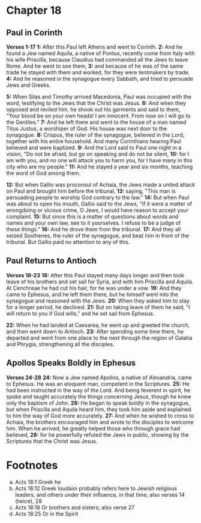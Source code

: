 # Chapter 18
## Paul in Corinth
**Verses 1-17**
**1:** After this Paul left Athens and went to Corinth.
**2:** And he found a Jew named Aquila, a native of Pontus, recently come from Italy with his wife Priscilla, because Claudius had commanded all the Jews to leave Rome. And he went to see them,
**3:** and because of he was of the same trade he stayed with them and worked, for they were tentmakers by trade.
**4:** And he reasoned in the synagogue every Sabbath, and tried to persuade Jews and Greeks.

**5:** When Silas and Timothy arrived Macedonia, Paul was occupied with the word, testifying to the Jews that the Christ was Jesus.
**6:** And when they opposed and reviled him, he shook out his garments and said to them, "Your blood be on your own heads! I am innocent. From now on I will go to the Gentiles."
**7:** And he left there and went to the house of a man named Titus Justus, a worshiper of God. His house was next door to the synagogue.
**8:** Crispus, the ruler of the synagogue, believed in the Lord, together with his entire household. And many Corinthians hearing Paul believed and were baptized.
**9:** And the Lord said to Paul one night in a vision, "Do not be afraid, but go on speaking and do not be silent,
**10:** for I am with you, and no one will attack you to harm you, for I have many in this city who are my people."
**11:** And he stayed a year and six months, teaching the word of God among them.

**12:** But when Gallio was proconsul of Achaia, the Jews made a united attack on Paul and brought him before the tribunal,
**13:** saying, "This man is persuading people to worship God contrary to the law."
**14:** But when Paul was about to open his mouth, Gallio said to the Jews, "If it were a matter of wrongdoing or vicious crime, O Jews, I would have reason to accept your complaint.
**15:** But since this is a matter of questions about words and names and your own law, see to it yourselves. I refuse to be a judge of these things."
**16:** And he drove them from the tribunal.
**17:** And they all seized Sosthenes, the ruler of the synagogue, and beat him in front of the tribunal. But Gallio paid no attention to any of this.

## Paul Returns to Antioch
**Verses 18-23**
**18:** After this Paul stayed many days longer and then took leave of his brothers and set sail for Syria, and with him Priscilla and Aquila. At Cenchreae he had cut his hair, for he was under a vow.
**19:** And they came to Ephesus, and he left them there, but he himself went into the synagogue and reasoned with the Jews.
**20:** When they asked him to stay for a longer period, he declined.
**21:** But on taking leave of them he said, "I will return to you if God wills," and he set sail from Ephesus.

**22:** When he had landed at Caesarea, he went up and greeted the church, and then went down to Antioch.
**23:** After spending some time there, he departed and went from one place to the next through the region of Galatia and Phrygia, strengthening all the disciples.

## Apollos Speaks Boldly in Ephesus
**Verses 24-28**
**24:** Now a Jew named Apollos, a native of Alexandria, came to Ephesus. He was an eloquent man, competent in the Scriptures.
**25:** He had been instructed in the way of the Lord. And being feverent in spirit, he spoke and taught accurately the things concerning Jesus, though he knew only the baptism of John.
**26:** He began to speak boldly in the synagogue, but when Priscilla and Aquila heard him, they took him aside and explained to him the way of God more accurately.
**27:** And when he wished to cross to Achaia, the brothers encouraged him and wrote to the disciples to welcome him. When he arrived, he greatly helped those who through grace had believed,
**28:** for he powerfully refuted the Jews in public, showing by the Scriptures that the Christ was Jesus.

# Footnotes
<ol type='a'>
	<li>Acts 18:1 Greek he</li>
	<li>Acts 18:12 Greek Ioudaioi probably refers here to Jewish religious leaders, and others under their influence, in that time; also verses 14 (twice), 28</li>
	<li>Acts 18:18 Or brothers and sisters; also verse 27</li>
	<li>Acts 18:25 Or in the Spirit</li>
</ol>
